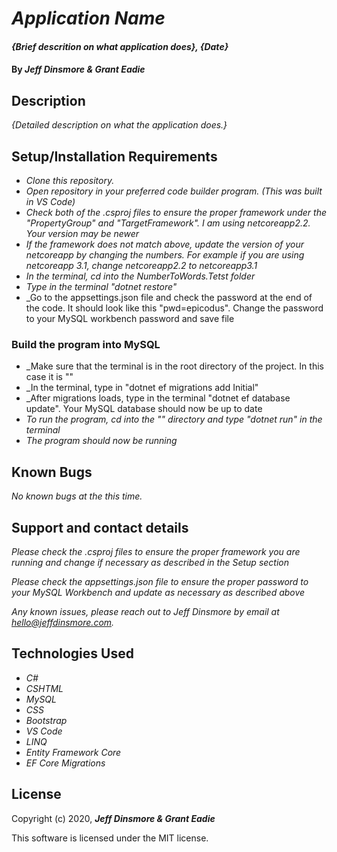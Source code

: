 # _Application Name_

#### _{Brief descrition on what application does}, {Date}_

#### By _Jeff Dinsmore & Grant Eadie_

## Description

_{Detailed description on what the application does.}_

## Setup/Installation Requirements

* _Clone this repository._
* _Open repository in your preferred code builder program. (This was built in VS Code)_
* _Check both of the .csproj files to ensure the proper framework under the "PropertyGroup" and "TargetFramework". I am using netcoreapp2.2. Your version may be newer_
* _If the framework does not match above, update the version of your netcoreapp by changing the numbers. For example if you are using netcoreapp 3.1, change netcoreapp2.2 to netcoreapp3.1_
* _In the terminal, cd into the NumberToWords.Tetst folder_
* _Type in the terminal "dotnet restore"_
* _Go to the appsettings.json file and check the password at the end of the code. It should look like this "pwd=epicodus". Change the password to your MySQL workbench password and save file

### Build the program into MySQL
* _Make sure that the terminal is in the root directory of the project. In this case it is ""
* _In the terminal, type in "dotnet ef migrations add Initial"
* _After migrations loads, type in the terminal "dotnet ef database update". Your MySQL database should now be up to date
* _To run the program, cd into the "" directory and type "dotnet run" in the terminal_
* _The program should now be running_

## Known Bugs

_No known bugs at the this time._

## Support and contact details

_Please check the .csproj files to ensure the proper framework you are running and change if necessary as described in the Setup section_

_Please check the appsettings.json file to ensure the proper password to your MySQL Workbench and update as necessary as described above_

_Any known issues, please reach out to Jeff Dinsmore by email at hello@jeffdinsmore.com._

## Technologies Used

* _C#_
* _CSHTML_
* _MySQL_
* _CSS_
* _Bootstrap_
* _VS Code_
* _LINQ_
* _Entity Framework Core_
* _EF Core Migrations_

## License

Copyright (c) 2020, **_Jeff Dinsmore & Grant Eadie_**

This software is licensed under the MIT license.